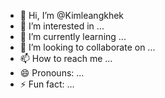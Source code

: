 - 👋 Hi, I’m @Kimleangkhek
- 👀 I’m interested in ...
- 🌱 I’m currently learning ...
- 💞️ I’m looking to collaborate on ...
- 📫 How to reach me ...
- 😄 Pronouns: ...
- ⚡ Fun fact: ...

<!---
Kimleangkhek/Kimleangkhek is a ✨ special ✨ repository because its `README.md` (this file) appears on your GitHub profile.
You can click the Preview link to take a look at your changes.
--->
